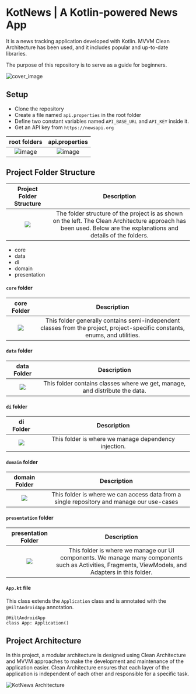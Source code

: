 
# KotNews | A Kotlin-powered News App

It is a news tracking application developed with Kotlin. MVVM Clean Architecture has been used, and it includes popular and up-to-date libraries.

The purpose of this repository is to serve as a guide for beginners.

![cover_image](https://user-images.githubusercontent.com/50443794/221132843-afb1e82f-c7e1-4fdb-a695-bcec2d10d26b.png)


## Setup

* Clone the repository
* Create a file named ```api.properties``` in the root folder
* Define two constant variables named ```API_BASE_URL``` and ```API_KEY``` inside it.
* Get an API key from ```https://newsapi.org```

root folders | api.properties 
:-------------------------------------:|:-------------------------------------:
![image](https://user-images.githubusercontent.com/50443794/221001960-c3f468ab-bf9b-4746-be5e-afc53d3803f2.png) | ![image](https://user-images.githubusercontent.com/50443794/221002956-c2f09b7d-2ad9-48b4-8aca-9f0ecc4b6f2e.png)
 
## Project Folder Structure

Project Folder Structure | Description
:-------------------------------------:|:-------------------------------------:
![](https://user-images.githubusercontent.com/50443794/221004505-0f6c3e97-8b9e-4c2d-990d-b78ccd65a1ab.png) | The folder structure of the project is as shown on the left. The Clean Architecture approach has been used. Below are the explanations and details of the folders.

* core
* data
* di
* domain
* presentation


#### ```core``` folder

core Folder | Description
:-------------------------------------:|:-------------------------------------:
![](https://user-images.githubusercontent.com/50443794/221006278-e8619d3e-beaf-4e78-bb8e-561d2ff882d1.png) | This folder generally contains semi-independent classes from the project, project-specific constants, enums, and utilities.


#### ```data``` folder

data Folder | Description
:-------------------------------------:|:-------------------------------------:
![](https://user-images.githubusercontent.com/50443794/221006548-8a27a7fb-57c3-4a4e-985e-4ac7f74d2fbc.png) | This folder contains classes where we get, manage, and distribute the data.


#### ```di``` folder

di Folder | Description
:-------------------------------------:|:-------------------------------------:
![](https://user-images.githubusercontent.com/50443794/221006851-644f0a54-38d3-46ff-a58d-ab2012d48185.png) | This folder is where we manage dependency injection.

#### ```domain``` folder

domain Folder | Description
:-------------------------------------:|:-------------------------------------:
![](https://user-images.githubusercontent.com/50443794/221007784-ddd7bf1c-fb15-407f-bba2-25162d077097.png) | This folder is where we can access data from a single repository and manage our use-cases

#### ```presentation``` folder

presentation Folder | Description
:-------------------------------------:|:-------------------------------------:
![](https://user-images.githubusercontent.com/50443794/221008246-c5117d93-7fa3-40da-a88c-c55070f6d66e.png) | This folder is where we manage our UI components. We manage many components such as Activities, Fragments, ViewModels, and Adapters in this folder.

#### ```App.kt``` file

This class extends the ```Application``` class and is annotated with the ```@HiltAndroidApp``` annotation.

```
@HiltAndroidApp
class App: Application()
```


## Project Architecture 

In this project, a modular architecture is designed using Clean Architecture and MVVM approaches to make the development and maintenance of the application easier. Clean Architecture ensures that each layer of the application is independent of each other and responsible for a specific task.


![KotNews Architecture](https://user-images.githubusercontent.com/50443794/221345332-1ea66c9d-8ece-4c7b-8475-82d4f24f434a.jpg)




